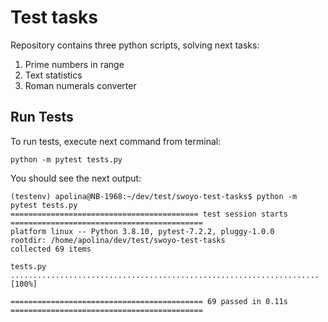 # Test tasks

Repository contains three python scripts, solving next tasks:
1. Prime numbers in range
2. Text statistics
3. Roman numerals converter

## Run Tests

To run tests, execute next command from terminal:

```
python -m pytest tests.py
```
You should see the next output:

```
(testenv) apolina@NB-1968:~/dev/test/swoyo-test-tasks$ python -m pytest tests.py
========================================== test session starts ===========================================
platform linux -- Python 3.8.10, pytest-7.2.2, pluggy-1.0.0
rootdir: /home/apolina/dev/test/swoyo-test-tasks
collected 69 items                                                                                       
 
tests.py .....................................................................                     [100%]
 
=========================================== 69 passed in 0.11s ===========================================
```
